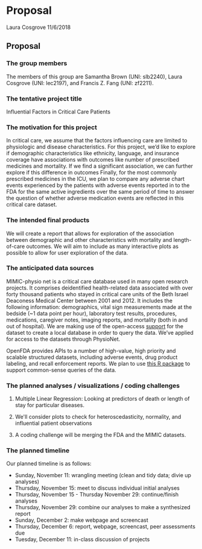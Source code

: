 Proposal
================
Laura Cosgrove
11/6/2018

Proposal
--------

### The group members

The members of this group are Samantha Brown (UNI: slb2240), Laura Cosgrove (UNI: lec2197), and Francis Z. Fang (UNI: zf2211).

### The tentative project title

Influential Factors in Critical Care Patients

### The motivation for this project

In critical care, we assume that the factors influencing care are limited to physiologic and disease characteristics. For this project, we’d like to explore if demographic characteristics like ethnicity, language, and insurance coverage have associations with outcomes like number of prescribed medicines and mortality. If we find a significant association, we can further explore if this difference in outcomes Finally, for the most commonly prescribed medicines in the ICU, we plan to compare any adverse chart events experienced by the patients with adverse events reported in to the FDA for the same active ingredients over the same period of time to answer the question of whether adverse medication events are reflected in this critical care dataset.

### The intended final products

We will create a report that allows for exploration of the association between demographic and other characteristics with mortality and length-of-care outcomes. We will aim to include as many interactive plots as possible to allow for user exploration of the data.

### The anticipated data sources

MIMIC-physio net is a critical care database used in many open research projects. It comprises deidentified health-related data associated with over forty thousand patients who stayed in critical care units of the Beth Israel Deaconess Medical Center between 2001 and 2012. It includes the following information: demographics, vital sign measurements made at the bedside (~1 data point per hour), laboratory test results, procedures, medications, caregiver notes, imaging reports, and mortality (both in and out of hospital). We are making use of the open-access [support](https://github.com/MIT-LCP/mimic-code) for the dataset to create a local database in order to query the data. We’ve applied for access to the datasets through PhysioNet.

OpenFDA provides APIs to a number of high-value, high priority and scalable structured datasets, including adverse events, drug product labeling, and recall enforcement reports. We plan to use [this R package](https://github.com/rOpenHealth/openfda) to support common-sense queries of the data.

### The planned analyses / visualizations / coding challenges

1.  Multiple Linear Regression: Looking at predictors of death or length of stay for particular diseases.

2.  We'll consider plots to check for heteroscedasticity, normality, and influential patient observations

3.  A coding challenge will be merging the FDA and the MIMIC datasets.

### The planned timeline

Our planned timeline is as follows:

-   Sunday, November 11: wrangling meeting (clean and tidy data; divie up analyses)
-   Thursday, November 15: meet to discuss individual initial analyses
-   Thursday, November 15 - Thursday November 29: continue/finish analyses
-   Thursday, November 29: combine our analyses to make a synthesized report
-   Sunday, December 2: make webpage and screencast
-   Thursday, December 6: report, webpage, screencast, peer assessments due
-   Tuesday, December 11: in-class discussion of projects

